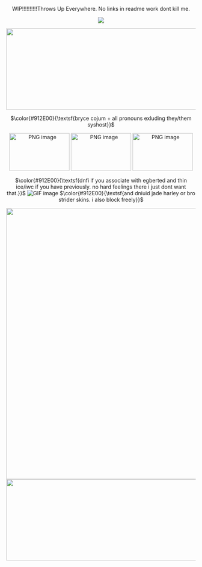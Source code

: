 <div align="center">

WIP!!!!!!!!!!Throws Up Everywhere. No links in readme work dont kill me.

![](https://komarev.com/ghpvc/?username=007n7&color=d06c2b&label=views)

<img width="1280" height="216" alt="PNG image" src="https://github.com/user-attachments/assets/787f0834-80dc-4882-bbff-27fb06e45f3d" />

$\color{#912E00}{\textsf{bryce cojum + all pronouns exluding they/them syshost}}$

 <img width="160" height="100" alt="PNG image" src="https://github.com/user-attachments/assets/a363a505-c69e-4e49-9426-543b11ceae06" /> <img width="160" height="100" alt="PNG image" src="https://github.com/user-attachments/assets/9cb4ee89-83c7-4b42-9856-4679951bef4f" /> <img width="160" height="100" alt="PNG image" src="https://github.com/user-attachments/assets/89848d0c-6a62-4830-8697-1d0bdb28b725" />
 
$\color{#912E00}{\textsf{dnfi if you associate with egberted and thin ice/iwc if you have previously. no hard feelings there i just dont want that.}}$ ![GIF image](https://github.com/user-attachments/assets/9f44a807-e4af-415e-bca4-6a3b8e1ef079)
$\color{#912E00}{\textsf{and dniuid jade harley or bro strider skins. i also block freely}}$

<img width="1280" height="720" alt="PNG image" src="https://github.com/user-attachments/assets/6d175f4b-cf07-4462-aa95-6e411f0539e0" />

<img width="1280" height="216" alt="PNG image" src="https://github.com/user-attachments/assets/19760bb6-e3d5-453c-8a71-343f3c0ec29e" />

</div>

